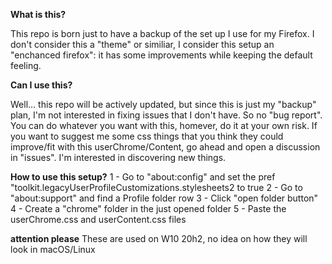 **What is this?**

This repo is born just to have a backup of the set up I use for my Firefox. 
I don't consider this a "theme" or similiar, I consider this setup an "enchanced firefox": it has some improvements while keeping the default feeling.

**Can I use this?**

Well...
this repo will be actively updated, but since this is just my "backup" plan, I'm not interested in fixing issues that I don't have. So no "bug report".
You can do whatever you want with this, homever, do it at your own risk. 
If you want to suggest me some css things that you think they could improve/fit with this userChrome/Content, go ahead and open a discussion in "issues". 
I'm interested in discovering new things.

**How to use this setup?**
1 - Go to "about:config" and set the pref "toolkit.legacyUserProfileCustomizations.stylesheets2 to true
2 - Go to "about:support" and find a Profile folder row
3 - Click "open folder button"
4 - Create a "chrome" folder in the just opened folder
5 - Paste the userChrome.css and userContent.css files

**attention please**
These are used on W10 20h2, no idea on how they will look in macOS/Linux
